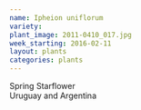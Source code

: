 ```yaml
---
name: Ipheion uniflorum
variety: 
plant_image: 2011-0410_017.jpg
week_starting: 2016-02-11
layout: plants 
categories: plants 
---
```

Spring Starflower<br />Uruguay and Argentina